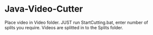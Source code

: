 # Java-Video-Cutter
Place video in Video folder.
JUST run StartCutting.bat, enter number of splits you require.
Videos are splitted in to the Splits folder.
